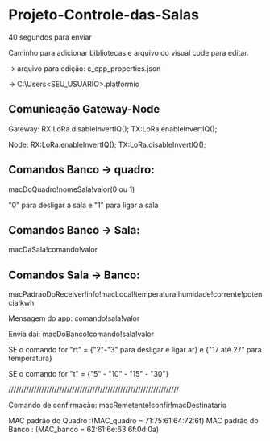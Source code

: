 # Projeto-Controle-das-Salas

40 segundos para enviar

Caminho para adicionar bibliotecas e arquivo do visual code para editar.

-> arquivo para edição: c_cpp_properties.json


-> C:\Users\<SEU_USUARIO>\.platformio

## <b>Comunicação Gateway-Node</b>

Gateway: 
RX:LoRa.disableInvertIQ();
TX:LoRa.enableInvertIQ(); 

Node:
RX:LoRa.enableInvertIQ(); 
TX:LoRa.disableInvertIQ(); 

## <b>Comandos Banco -> quadro:</b>

macDoQuadro!nomeSala!valor(0 ou 1)

"0" para desligar a sala e "1" para ligar a sala

## <b>Comandos Banco -> Sala:</b>

macDaSala!comando!valor   

## <b>Comandos Sala -> Banco:</b>

macPadraoDoReceiver!info!macLocal!temperatura!humidade!corrente!potencia!kwh

Mensagem do app: comando!sala!valor

Envia dai: macDoBanco!comando!sala!valor

SE o comando for "rt" = {"2"-"3" para desligar e ligar ar} e {"17 até 27" para temperatura}

SE o comando for "t" = {"5" - "10" - "15" - "30"} 

///////////////////////////////////////////////////////////////////

Comando de confirmação: macRemetente!confir!macDestinatario

MAC padrão do Quadro :(MAC_quadro = 71:75:61:64:72:6f)
MAC padrão do Banco : (MAC_banco = 62:61:6e:63:6f:0d:0a)
